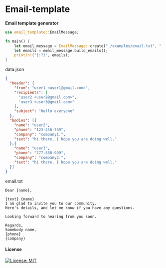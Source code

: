 # Email-template

**Email template generator**


```rust
use email_template::EmailMessage;

fn main() {
    let email_message = EmailMessage::create("./examples/email.txt", "./examples/data.json");
    let emails = email_message.build_emails();
    println!("{:?}", emails);
}
```
data.json
```json
{
  "header": {
    "from": "user1 <user1@gmail.com>",
    "recipients": [
      "user2 <user2@gmail.com>",
      "user3 <user3@gmail.com>"
    ],
    "subject": "hello everyone"
  },
  "bodies": [{
    "name": "user2",
    "phone": "123-456-789",
    "company": "company1.",
    "text": "hi there, I hope you are doing well."
  },{
    "name": "user3",
    "phone": "777-888-999",
    "company": "company2.",
    "text": "hi there, I hope you are doing well."
  }]
}
```

email.txt
```text
Dear {name},

{text} {name}
I am glad to invite you to our community.
Here's details, and let me know if you have any questions.

Looking forward to hearing from you soon.

Regards,
Somebody name,
{phone}
{company}
```

#### License

[![License: MIT](https://img.shields.io/badge/License-MIT-yellow.svg)](https://opensource.org/licenses/MIT)

